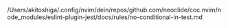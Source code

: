 /Users/akitoshiga/.config/nvim/dein/repos/github.com/neoclide/coc.nvim/node_modules/eslint-plugin-jest/docs/rules/no-conditional-in-test.md